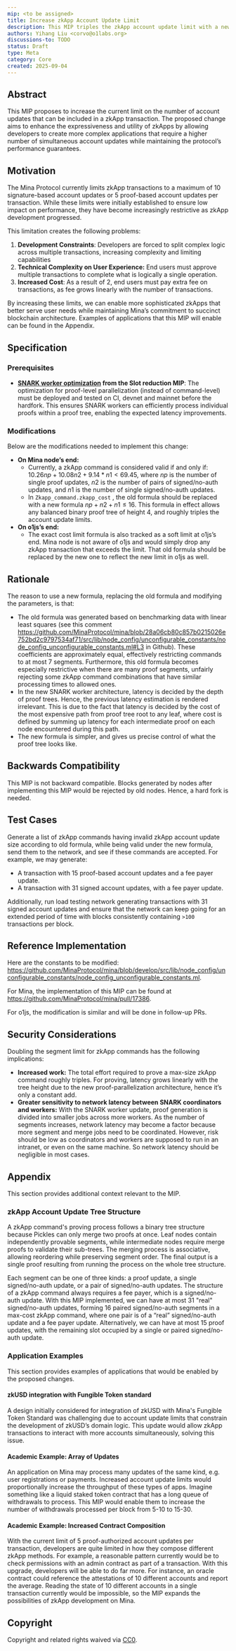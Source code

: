 ```yaml
---
mip: <to be assigned>
title: Increase zkApp Account Update Limit
description: This MIP triples the zkApp account update limit with a new simple rule (np + n2 + n1 ≤ 16), requiring a hard fork and enabling more complex, efficient zkApps.
authors: Yihang Liu <corvo@o1labs.org>
discussions-to: TODO
status: Draft
type: Meta
category: Core
created: 2025-09-04
---
```


## Abstract

This MIP proposes to increase the current limit on the number of account updates that can be included in a zkApp transaction. The proposed change aims to enhance the expressiveness and utility of zkApps by allowing developers to create more complex applications that require a higher number of simultaneous account updates while maintaining the protocol’s performance guarantees.

## Motivation

The Mina Protocol currently limits zkApp transactions to a maximum of 10 signature-based account updates or 5 proof-based account updates per transaction. While these limits were initially established to ensure low impact on performance, they have become increasingly restrictive as zkApp development progressed.

This limitation creates the following problems:

1. **Development Constraints**: Developers are forced to split complex logic across multiple transactions, increasing complexity and limiting capabilities
2. **Technical Complexity on User Experience:** End users must approve multiple transactions to complete what is logically a single operation.
3. **Increased Cost**: As a result of 2, end users must pay extra fee on transactions, as fee grows linearly with the number of transactions. 

By increasing these limits, we can enable more sophisticated zkApps that better serve user needs while maintaining Mina’s commitment to succinct blockchain architecture. Examples of applications that this MIP will enable can be found in the Appendix.

## Specification

### Prerequisites

- **[SNARK worker optimization](https://github.com/MinaProtocol/MIPs/blob/georgeee/mip-0006-slot-reduction-90s/MIPS/mip-0006-slot-reduction-90s.md#snark-worker-optimization) from the Slot reduction MIP**: The optimization for proof-level parallelization (instead of command-level) must be deployed and tested on CI, devnet and mainnet before the hardfork. This ensures SNARK workers can efficiently process individual proofs within a proof tree, enabling the expected latency improvements.

### Modifications

Below are the modifications needed to implement this change: 

- **On Mina node’s end:**
    - Currently, a zkApp command is considered valid if and only if: $10.26np + 10.08n2 + 9.14*n1 < 69.45$, where $np$ is the number of single proof updates, $n2$ is the number of pairs of signed/no-auth updates, and  $n1$ is the number of single signed/no-auth updates.
    - In `Zkapp_command.zkapp_cost` , the old formula should be replaced with a new formula $np + n2 + n1 \le 16$. This formula in effect allows any balanced binary proof tree of height 4, and roughly triples the account update limits.
- **On o1js’s end:**
    - The exact cost limit formula is also tracked as a soft limit at o1js’s end. Mina node is not aware of o1js and would simply drop any zkApp transaction that exceeds the limit. That old formula should be replaced by the new one to reflect the new limit in o1js as well.

## Rationale

The reason to use a new formula, replacing the old formula and modifying the parameters, is that:

- The old formula was generated based on benchmarking data with linear least squares (see this comment https://github.com/MinaProtocol/mina/blob/28a06cb80c857b0215026e752bd2c9797534af71/src/lib/node_config/unconfigurable_constants/node_config_unconfigurable_constants.ml#L3 in Github). These coefficients are approximately equal, effectively restricting commands to at most 7 segments. Furthermore, this old formula becomes especially restrictive when there are many proof segments, unfairly rejecting some zkApp command combinations that have similar processing times to allowed ones.
- In the new SNARK worker architecture, latency is decided by the depth of proof trees. Hence, the previous latency estimation is rendered irrelevant. This is due to the fact that latency is decided by the cost of the most expensive path from proof tree root to any leaf, where cost is defined by summing up latency for each intermediate proof on each node encountered during this path.
- The new formula is simpler, and gives us precise control of what the proof tree looks like.

## Backwards Compatibility

This MIP is not backward compatible. Blocks generated by nodes after implementing this MIP would be rejected by old nodes. Hence, a hard fork is needed. 


## Test Cases

Generate a list of zkApp commands having invalid zkApp account update size according to old formula, while being valid under the new formula, send them to the network, and see if these commands are accepted. For example, we may generate:

- A transaction with 15 proof-based account updates and a fee payer update.
- A transaction with 31 signed account updates, with a fee payer update.

Additionally, run load testing network generating transactions with 31 signed account updates and ensure that the network can keep going for an extended period of time with blocks consistently containing `>100` transactions per block.

## Reference Implementation

Here are the constants to be modified: https://github.com/MinaProtocol/mina/blob/develop/src/lib/node_config/unconfigurable_constants/node_config_unconfigurable_constants.ml.

For Mina, the implementation of this MIP can be found at https://github.com/MinaProtocol/mina/pull/17386.

For o1js, the modification is similar and will be done in follow-up PRs.

## Security Considerations

Doubling the segment limit for zkApp commands has the following implications:

- **Increased work:** The total effort required to prove a max-size zkApp command roughly triples. For proving, latency grows linearly with the tree height due to the new proof-parallelization architecture, hence it’s only a constant add.
- **Greater sensitivity to network latency between SNARK coordinators and workers:** With the SNARK worker update, proof generation is divided into smaller jobs across more workers. As the number of segments increases, network latency may become a factor because more segment and merge jobs need to be coordinated. However, risk should be low as coordinators and workers are supposed to run in an intranet, or even on the same machine. So network latency should be negligible in most cases.

## Appendix

This section provides additional context relevant to the MIP.

### zkApp Account Update Tree Structure

A zkApp command's proving process follows a binary tree structure because Pickles can only merge two proofs at once. Leaf nodes contain independently provable segments, while intermediate nodes require merge proofs to validate their sub-trees. The merging process is associative, allowing reordering while preserving segment order. The final output is a single proof resulting from running the process on the whole tree structure.

Each segment can be one of three kinds: a proof update, a single signed/no-auth update, or a pair of signed/no-auth updates. The structure of a zkApp command always requires a fee payer, which is a signed/no-auth update. With this MIP implemented, we can have at most 31 "real" signed/no-auth updates, forming 16 paired signed/no-auth segments in a max-cost zkApp command, where one pair is of a “real” signed/no-auth update and a fee payer update. Alternatively, we can have at most 15 proof updates, with the remaining slot occupied by a single or paired signed/no-auth update.

### Application Examples

This section provides examples of applications that would be enabled by the proposed changes.

#### zkUSD integration with Fungible Token standard

A design initially considered for integration of zkUSD with Mina's Fungible Token Standard was challenging due to account update limits that constrain the development of zkUSD’s domain logic. This update would allow zkApp transactions to interact with more accounts simultaneously, solving this issue.

#### Academic Example: Array of Updates

An application on Mina may process many updates of the same kind, e.g. user registrations or payments. Increased account update limits would proportionally increase the throughput of these types of apps. Imagine something like a liquid staked token contract that has a long queue of withdrawals to process. This MIP would enable them to increase the number of withdrawals processed per block from 5-10 to 15-30.

#### Academic Example: Increased Contract Composition

With the current limit of 5 proof-authorized account updates per transaction, developers are quite limited in how they compose different zkApp methods. For example, a reasonable pattern currently would be to check permissions with an admin contract as part of a transaction. With this upgrade, developers will be able to do far more. For instance, an oracle contract could reference the attestations of 10 different accounts and report the average. Reading the state of 10 different accounts in a single transaction currently would be impossible, so the MIP expands the possibilities of zkApp development on Mina.

## Copyright

Copyright and related rights waived via [CC0](https://creativecommons.org/publicdomain/zero/1.0/).
